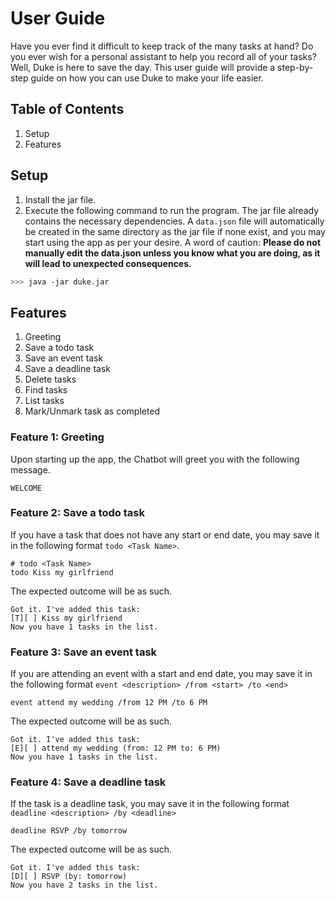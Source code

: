 # User Guide

Have you ever find it difficult to keep track of the many tasks at hand? Do you ever wish for a personal assistant to help you record all of your tasks? Well, Duke is here to save the day. This user guide will provide a step-by-step guide on how you can use Duke to make your life easier.

## Table of Contents

1. Setup
2. Features

## Setup

1. Install the jar file.
2. Execute the following command to run the program. The jar file already contains the necessary dependencies. A `data.json` file will automatically be created in the same directory as the jar file if none exist, and you may start using the app as per your desire. A word of caution: **Please do not manually edit the data.json unless you know what you are doing, as it will lead to unexpected consequences.**

```bash
>>> java -jar duke.jar
```

## Features

1. Greeting
2. Save a todo task
3. Save an event task
4. Save a deadline task
5. Delete tasks
6. Find tasks
7. List tasks
8. Mark/Unmark task as completed

### Feature 1: Greeting

Upon starting up the app, the Chatbot will greet you with the following message.

```
WELCOME
```

### Feature 2: Save a todo task

If you have a task that does not have any start or end date, you may save it in the following format `todo <Task Name>`.

```
# todo <Task Name>
todo Kiss my girlfriend

```

The expected outcome will be as such.

```
Got it. I've added this task:
[T][ ] Kiss my girlfriend
Now you have 1 tasks in the list.
```

### Feature 3: Save an event task

If you are attending an event with a start and end date, you may save it in the following format `event <description> /from <start> /to <end>`

```
event attend my wedding /from 12 PM /to 6 PM
```

The expected outcome will be as such.

```
Got it. I've added this task:
[E][ ] attend my wedding (from: 12 PM to: 6 PM)
Now you have 1 tasks in the list.
```

### Feature 4: Save a deadline task

If the task is a deadline task, you may save it in the following format `deadline <description> /by <deadline>`

```
deadline RSVP /by tomorrow
```

The expected outcome will be as such.

```
Got it. I've added this task:
[D][ ] RSVP (by: tomorrow)
Now you have 2 tasks in the list.
```
